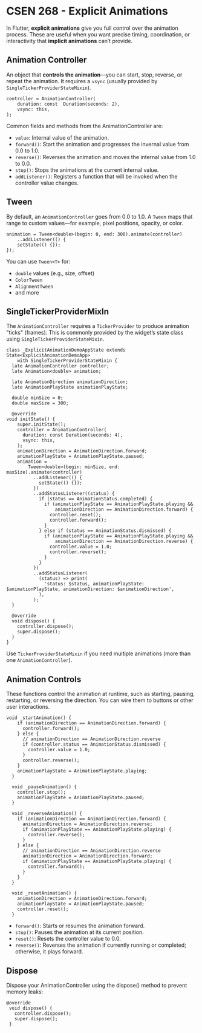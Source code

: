 # CSEN 268 - Explicit Animations

In Flutter, **explicit animations** give you full control over the animation process. These are useful when you want precise timing, coordination, or interactivity that **implicit animations** can’t provide.


## Animation Controller

An object that **controls the animation**—you can start, stop, reverse, or repeat the animation. It requires a `vsync` (usually provided by `SingleTickerProviderStateMixin`).

```
controller = AnimationController(
	duration: const  Duration(seconds: 2),
	vsync: this,
);
```

Common fields and methods from the AnimationController are:

-   `value`: Internal value of the animation.
-   `forward()`: Start the animation and progresses the invernal value from 0.0 to 1.0.
-   `reverse()`: Reverses the animation and moves the internal value from 1.0 to 0.0.
-   `stop()`: Stops the animations at the current internal value.
-   `addListener()`: Registers a function that will be invoked when the controller value changes.

## Tween 

By default, an `AnimationController` goes from 0.0 to 1.0. A `Tween` maps that range to custom values—for example, pixel positions, opacity, or color.
```
animation = Tween<double>(begin: 0, end: 300).animate(controller)
	..addListener(() {
	setState(() {});
});
```

You can use `Tween<T>` for:
-   `double` values (e.g., size, offset)
-   `ColorTween`
-   `AlignmentTween`
-   and more

## SingleTickerProviderMixIn

The `AnimationController` requires a `TickerProvider` to produce animation "ticks" (frames). This is commonly provided by the widget’s state class using `SingleTickerProviderStateMixin`.

```
class _ExplicitAnimationDemoAppState extends State<ExplicitAnimationDemoApp>
    with SingleTickerProviderStateMixin {
  late AnimationController controller;
  late Animation<double> animation;

  late AnimationDirection animationDirection;
  late AnimationPlayState animationPlayState;

  double minSize = 0;
  double maxSize = 300;

  @override
void initState() {
    super.initState();
    controller = AnimationController(
      duration: const Duration(seconds: 4),
      vsync: this,
    );
    animationDirection = AnimationDirection.forward;
    animationPlayState = AnimationPlayState.paused;
    animation =
        Tween<double>(begin: minSize, end: maxSize).animate(controller)
          ..addListener(() {
            setState(() {});
          })
          ..addStatusListener((status) {
            if (status == AnimationStatus.completed) {
              if (animationPlayState == AnimationPlayState.playing &&
                  animationDirection == AnimationDirection.forward) {
                controller.reset();
                controller.forward();
              }
            } else if (status == AnimationStatus.dismissed) {
              if (animationPlayState == AnimationPlayState.playing &&
                  animationDirection == AnimationDirection.reverse) {
                controller.value = 1.0;
                controller.reverse();
              }
            }
          })
          ..addStatusListener(
            (status) => print(
              'status: $status, animationPlayState: $animationPlayState, animationDirection: $animationDirection',
            ),
          );
  }

  @override
  void dispose() {
    controller.dispose();
    super.dispose();
  }
}
```

Use `TickerProviderStateMixin` if you need multiple animations (more than one `AnimationController`).

## Animation Controls 
These functions control the animation at runtime, such as starting, pausing, restarting, or reversing the direction. You can wire them to buttons or other user interactions.

```
void _startAnimation() {
    if (animationDirection == AnimationDirection.forward) {
      controller.forward();
    } else {
      // animationDirection == AnimationDirection.reverse
      if (controller.status == AnimationStatus.dismissed) {
        controller.value = 1.0;
      }
      controller.reverse();
    }
    animationPlayState = AnimationPlayState.playing;
  }

  void _pauseAnimation() {
    controller.stop();
    animationPlayState = AnimationPlayState.paused;
  }

  void _reverseAnimation() {
    if (animationDirection == AnimationDirection.forward) {
      animationDirection = AnimationDirection.reverse;
      if (animationPlayState == AnimationPlayState.playing) {
        controller.reverse();
      }
    } else {
      // animationDirection == AnimationDirection.reverse
      animationDirection = AnimationDirection.forward;
      if (animationPlayState == AnimationPlayState.playing) {
        controller.forward();
      }
    }
  }

  void _resetAnimation() {
    animationDirection = AnimationDirection.forward;
    animationPlayState = AnimationPlayState.paused;
    controller.reset();
  }
```

-   `forward()`: Starts or resumes the animation forward.
-   `stop()`: Pauses the animation at its current position.
-   `reset()`: Resets the controller value to 0.0.
-   `reverse()`: Reverses the animation if currently running or completed; otherwise, it plays forward.

## Dispose
Dispose your AnimationController using the dispose() method to prevent memory leaks:
```
@override
 void dispose() {
   controller.dispose();
   super.dispose();
 }
```
